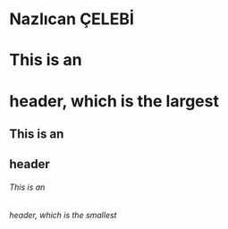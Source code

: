 # Nazlıcan ÇELEBİ
# This is an <h1> header, which is the largest
## This is an <h2> header
###### This is an <h6> header, which is the smallest
